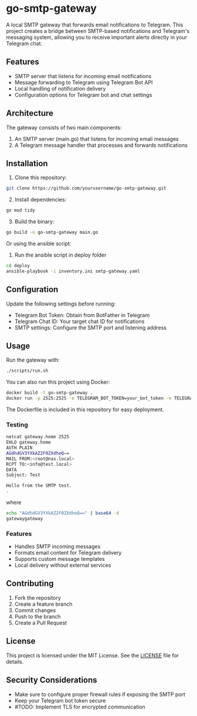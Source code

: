 # go-smtp-gateway

A local SMTP gateway that forwards email notifications to Telegram. This project creates a bridge between SMTP-based notifications and Telegram's messaging system, allowing you to receive important alerts directly in your Telegram chat.

## Features

- SMTP server that listens for incoming email notifications
- Message forwarding to Telegram using Telegram Bot API
- Local handling of notification delivery
- Configuration options for Telegram bot and chat settings

## Architecture

The gateway consists of two main components:
1. An SMTP server (main.go) that listens for incoming email messages
2. A Telegram message handler that processes and forwards notifications

## Installation

1. Clone this repository:
```bash
git clone https://github.com/yourusername/go-smtp-gateway.git
```

2. Install dependencies:
```bash
go mod tidy
```

3. Build the binary:
```bash
go build -o go-smtp-gateway main.go
```

Or using the ansible script:

1. Run the ansible script in deploy folder
```bash
cd deploy
ansible-playbook -i inventory.ini smtp-gateway.yaml
```

## Configuration

Update the following settings before running:
- Telegram Bot Token: Obtain from BotFather in Telegram
- Telegram Chat ID: Your target chat ID for notifications
- SMTP settings: Configure the SMTP port and listening address

## Usage

Run the gateway with:
```bash
./scripts/run.sh
```

You can also run this project using Docker:

```bash
docker build -t go-smtp-gateway .
docker run -p 2525:2525 -e TELEGRAM_BOT_TOKEN=your_bot_token -e TELEGRAM_CHAT_ID=your_chat_id go-smtp-gateway
```

The Dockerfile is included in this repository for easy deployment.


### Testing

```bash
netcat gateway.home 2525
EHLO gateway.home
AUTH PLAIN 
AGdhdGV3YXkAZ2F0ZXdheQ==
MAIL FROM:<root@nas.local>
RCPT TO:<info@test.local>
DATA
Subject: Test

Hello from the SMTP test.
.
```
where

```bash
echo "AGdhdGV3YXkAZ2F0ZXdheQ==" | base64 -d
gatewaygateway
```

### Features

- Handles SMTP incoming messages
- Formats email content for Telegram delivery
- Supports custom message templates
- Local delivery without external services

## Contributing

1. Fork the repository
2. Create a feature branch
3. Commit changes
4. Push to the branch
5. Create a Pull Request

## License

This project is licensed under the MIT License. See the [LICENSE](LICENSE) file for details.

## Security Considerations

- Make sure to configure proper firewall rules if exposing the SMTP port
- Keep your Telegram bot token secure
- #TODO: Implement TLS for encrypted communication

